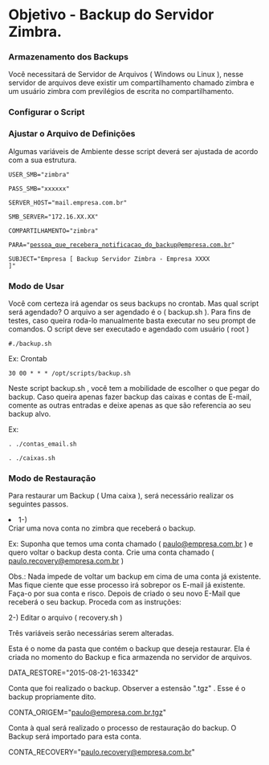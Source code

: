 # Objetivo - Backup do Servidor Zimbra.

<h3>Armazenamento dos Backups</h3> 

Você necessitará de Servidor de Arquivos ( Windows ou Linux ), nesse servidor de arquivos deve existir um compartilhamento chamado zimbra e um usuário zimbra com previlégios de escrita no compartilhamento.

<h3>Configurar o Script</h3> 

<h3> Ajustar o Arquivo de Definições</h3>

Algumas variáveis de Ambiente desse script deverá ser ajustada de acordo com a sua estrutura.

<code>USER_SMB="zimbra"</code>

<code>PASS_SMB="xxxxxx"</code>

<code>SERVER_HOST="mail.empresa.com.br"</code>

<code>SMB_SERVER="172.16.XX.XX"</code>

<code>COMPARTILHAMENTO="zimbra"</code>

<code>PARA="pessoa_que_recebera_notificacao_do_backup@empresa.com.br"</code>

<code>SUBJECT="Empresa [ Backup Servidor Zimbra - Empresa XXXX ]"</code>

<h3>Modo de Usar</h3>

Você com certeza irá agendar os seus backups no crontab. Mas qual script será agendado? 
O arquivo a ser agendado é o ( backup.sh ). Para fins de testes, caso queira roda-lo manualmente basta executar no seu prompt de comandos. O script deve ser executado e agendado com usuário ( root )

<code>#./backup.sh</code>

Ex: Crontab

<code>30 00 *	* * /opt/scripts/backup.sh</code>

Neste script backup.sh , você tem a mobilidade de escolher o que pegar do backup. Caso queira apenas fazer backup das caixas e contas de E-mail, comente as outras entradas e deixe apenas as que são referencia ao seu backup alvo.

Ex:

<code>. ./contas_email.sh</code>

<code>. ./caixas.sh</code>

<h3>Modo de Restauração</h3>

Para restaurar um Backup ( Uma caixa ), será necessário realizar os seguintes passos.

<li>1-)</li> Criar uma nova conta no zimbra que receberá o backup.

Ex: 
Suponha que temos uma conta chamado ( paulo@empresa.com.br ) e quero voltar o backup desta conta. Crie uma conta chamado ( paulo.recovery@empresa.com.br )

Obs.: Nada impede de voltar um backup em cima de uma conta já existente. Mas fique ciente que esse processo irá sobrepor os E-mail já existente. Faça-o por sua conta e risco. Depois de criado o seu novo E-Mail que receberá o seu backup. Proceda com as instruções:

2-) Editar o arquivo ( recovery.sh )

Três variáveis serão necessárias serem alteradas.

Esta é o nome da pasta que contém o backup que deseja restaurar. Ela é criada no momento do Backup e fica armazenda no servidor de arquivos.

DATA_RESTORE="2015-08-21-163342"

Conta que foi realizado o backup. Observer a estensão ".tgz" . Esse é o backup propriamente dito.

CONTA_ORIGEM="paulo@empresa.com.br.tgz"

Conta à qual será realizado o processo de restauração do backup. O Backup será importado para esta conta.

CONTA_RECOVERY="paulo.recovery@empresa.com.br"



